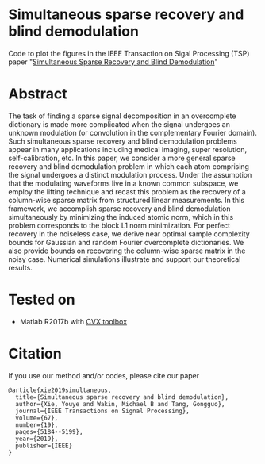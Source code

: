 # Simultaneous sparse recovery and blind demodulation
Code to plot the figures in the IEEE Transaction on Sigal Processing (TSP) paper "[Simultaneous Sparse Recovery and Blind Demodulation](https://ieeexplore.ieee.org/document/8805114)"

# Abstract
The task of finding a sparse signal decomposition in an overcomplete dictionary is made more complicated when the signal undergoes an unknown modulation (or convolution in the complementary Fourier domain). Such simultaneous sparse recovery and blind demodulation problems appear in many applications including medical imaging, super resolution, self-calibration, etc. In this paper, we consider a more general sparse recovery and blind demodulation problem in which each atom comprising the signal undergoes a distinct modulation process. Under the assumption that the modulating waveforms live in a known common subspace, we employ the lifting technique and recast this problem as the recovery of a column-wise sparse matrix from structured linear measurements. In this framework, we accomplish sparse recovery and blind demodulation simultaneously by minimizing the induced atomic norm, which in this problem corresponds to the block L1 norm minimization. For perfect recovery in the noiseless case, we derive near optimal sample complexity bounds for Gaussian and random Fourier overcomplete dictionaries. We also provide bounds on recovering the column-wise sparse matrix in the noisy case. Numerical simulations illustrate and support our theoretical results.

# Tested on 
- Matlab R2017b with [CVX toolbox](http://cvxr.com/cvx/)

# Citation
If you use our method and/or codes, please cite our paper

```
@article{xie2019simultaneous,
  title={Simultaneous sparse recovery and blind demodulation},
  author={Xie, Youye and Wakin, Michael B and Tang, Gongguo},
  journal={IEEE Transactions on Signal Processing},
  volume={67},
  number={19},
  pages={5184--5199},
  year={2019},
  publisher={IEEE}
}
```
